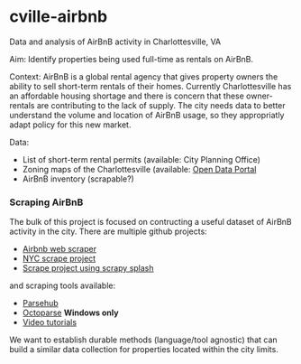 # cville-airbnb
Data and analysis of AirBnB activity in Charlottesville, VA

Aim: Identify properties being used full-time as rentals on AirBnB.

Context: AirBnB is a global rental agency that gives property owners the ability to sell short-term rentals of their homes. Currently Charlottesville has an affordable housing shortage and there is concern that these owner-rentals are contributing to the lack of supply. The city needs data to better understand the volume and location of AirBnB usage, so they appropriatly adapt policy for this new market.

Data: 

* List of short-term rental permits (available: City Planning Office)
* Zoning maps of the Charlottesville (available: [Open Data Portal](https://opendata.charlottesville.org/datasets/zoning-multiple-area)
* AirBnB inventory (scrapable?)

### Scraping AirBnB

The bulk of this project is focused on contructing a useful dataset of AirBnB activity in the city. There are multiple github projects: 

* [Airbnb web scraper](https://github.com/tomslee/airbnb-data-collection/)
* [NYC scrape project](https://github.com/adodd202/Airbnb_Scraping)
* [Scrape project using scrapy splash](https://github.com/kailu3/airbnb-scraper)

and scraping tools available:

* [Parsehub](https://www.parsehub.com/blog/scrape-airbnb-listing-data/)
* [Octoparse](https://www.octoparse.com/tutorial-7/scrape-room-data-from-airbnb) **Windows only**
* [Video tutorials](https://stevesie.com/apps/airbnb-api)

We want to establish durable methods (language/tool agnostic) that can build a similar data collection for properties located within the city limits.
